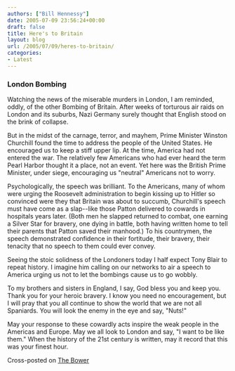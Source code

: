 ```yaml
---
authors: ["Bill Hennessy"]
date: 2005-07-09 23:56:24+00:00
draft: false
title: Here's to Britain
layout: blog
url: /2005/07/09/heres-to-britain/
categories:
- Latest
---
```


### London Bombing



Watching the news of the miserable murders in London, I am reminded, oddly, of the other Bombing of Britain. After weeks of torturous air raids on London and its suburbs, Nazi Germany surely thought that English stood on the brink of collapse.

But in the midst of the carnage, terror, and mayhem, Prime Minister Winston Churchill found the time to address the people of the United States. He encouraged us to keep a stiff upper lip. At the time, America had not entered the war. The relatively few Americans who had ever heard the term Pearl Harbor thought it a place, not an event. Yet here was the British Prime Minister, under siege, encouraging us "neutral" Americans not to worry.

Psychologically, the speech was brilliant. To the Americans, many of whom were urging the Roosevelt administration to begin kissing up to Hitler so convinced were they that Britain was about to succumb, Churchill's speech must have come as a slap--like those Patton delivered to cowards in hospitals years later. (Both men he slapped returned to combat, one earning a Silver Star for bravery, one dying in battle, both having written home to tell their parents that Patton saved their manhood.) To his countrymen, the speech demonstrated confidence in their fortitude, their bravery, their tenacity that no speech to them could ever convey.

Seeing the stoic solidness of the Londoners today I half expect Tony Blair to repeat history. I imagine him calling on our networks to air a speech to America urging us not to let the bombings cause us to go wobbly.

To my brothers and sisters in England, I say, God bless you and keep you. Thank you for your heroic bravery. I know you need no encouragement, but I will pray that you all continue to show the world that we are not all Spaniards. You will look the enemy in the eye and say, "Nuts!"

May your response to these cowardly acts inspire the weak people in the Americas and Europe. May we all look to London and say, "I want to be like them." When the history of the 21st century is written, may it record that this was your finest hour.

Cross-posted on [The Bower](https://thebower.blogspot.com/2005/07/heres-to-britain.html)

